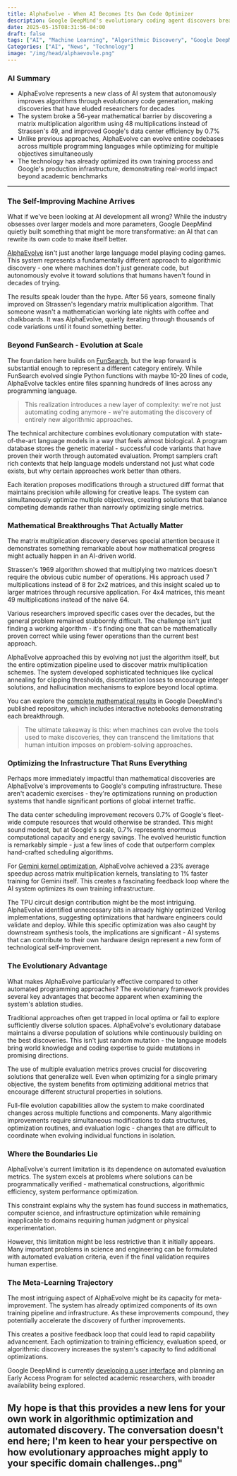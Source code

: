 ```yaml
---
title: AlphaEvolve - When AI Becomes Its Own Code Optimizer
description: Google DeepMind's evolutionary coding agent discovers breakthrough algorithms, improves its own training efficiency, and solves 56-year-old mathematical problems.
date: 2025-05-15T08:31:56-04:00
draft: false
tags: ["AI", "Machine Learning", "Algorithmic Discovery", "Google DeepMind", "Evolutionary Computing", "Matrix Multiplication", "Code Optimization"]
Categories: ["AI", "News", "Technology"]
image: "/img/head/alphaevovle.png"
---
```


### AI Summary

- AlphaEvolve represents a new class of AI system that autonomously improves algorithms through evolutionary code generation, making discoveries that have eluded researchers for decades
- The system broke a 56-year mathematical barrier by discovering a matrix multiplication algorithm using 48 multiplications instead of Strassen's 49, and improved Google's data center efficiency by 0.7%
- Unlike previous approaches, AlphaEvolve can evolve entire codebases across multiple programming languages while optimizing for multiple objectives simultaneously
- The technology has already optimized its own training process and Google's production infrastructure, demonstrating real-world impact beyond academic benchmarks

---

### The Self-Improving Machine Arrives

What if we've been looking at AI development all wrong? While the industry obsesses over larger models and more parameters, Google DeepMind quietly built something that might be more transformative: an AI that can rewrite its own code to make itself better.

[AlphaEvolve](https://storage.googleapis.com/deepmind-media/DeepMind.com/Blog/alphaevolve-a-gemini-powered-coding-agent-for-designing-advanced-algorithms/AlphaEvolve.pdf) isn't just another large language model playing coding games. This system represents a fundamentally different approach to algorithmic discovery - one where machines don't just generate code, but autonomously evolve it toward solutions that humans haven't found in decades of trying.

The results speak louder than the hype. After 56 years, someone finally improved on Strassen's legendary matrix multiplication algorithm. That someone wasn't a mathematician working late nights with coffee and chalkboards. It was AlphaEvolve, quietly iterating through thousands of code variations until it found something better.

### Beyond FunSearch - Evolution at Scale

The foundation here builds on [FunSearch](https://deepmind.google/discover/blog/funsearch-making-new-discoveries-in-mathematical-sciences-using-large-language-models/), but the leap forward is substantial enough to represent a different category entirely. While FunSearch evolved single Python functions with maybe 10-20 lines of code, AlphaEvolve tackles entire files spanning hundreds of lines across any programming language.

> This realization introduces a new layer of complexity: we're not just automating coding anymore - we're automating the discovery of entirely new algorithmic approaches.

The technical architecture combines evolutionary computation with state-of-the-art language models in a way that feels almost biological. A program database stores the genetic material - successful code variants that have proven their worth through automated evaluation. Prompt samplers craft rich contexts that help language models understand not just what code exists, but why certain approaches work better than others.

Each iteration proposes modifications through a structured diff format that maintains precision while allowing for creative leaps. The system can simultaneously optimize multiple objectives, creating solutions that balance competing demands rather than narrowly optimizing single metrics.

### Mathematical Breakthroughs That Actually Matter

The matrix multiplication discovery deserves special attention because it demonstrates something remarkable about how mathematical progress might actually happen in an AI-driven world.

Strassen's 1969 algorithm showed that multiplying two matrices doesn't require the obvious cubic number of operations. His approach used 7 multiplications instead of 8 for 2x2 matrices, and this insight scaled up to larger matrices through recursive application. For 4x4 matrices, this meant 49 multiplications instead of the naive 64.

Various researchers improved specific cases over the decades, but the general problem remained stubbornly difficult. The challenge isn't just finding a working algorithm - it's finding one that can be mathematically proven correct while using fewer operations than the current best approach.

AlphaEvolve approached this by evolving not just the algorithm itself, but the entire optimization pipeline used to discover matrix multiplication schemes. The system developed sophisticated techniques like cyclical annealing for clipping thresholds, discretization losses to encourage integer solutions, and hallucination mechanisms to explore beyond local optima.

You can explore the [complete mathematical results](https://github.com/google-deepmind/alphaevolve_results) in Google DeepMind's published repository, which includes interactive notebooks demonstrating each breakthrough.

> The ultimate takeaway is this: when machines can evolve the tools used to make discoveries, they can transcend the limitations that human intuition imposes on problem-solving approaches.

### Optimizing the Infrastructure That Runs Everything

Perhaps more immediately impactful than mathematical discoveries are AlphaEvolve's improvements to Google's computing infrastructure. These aren't academic exercises - they're optimizations running on production systems that handle significant portions of global internet traffic.

The data center scheduling improvement recovers 0.7% of Google's fleet-wide compute resources that would otherwise be stranded. This might sound modest, but at Google's scale, 0.7% represents enormous computational capacity and energy savings. The evolved heuristic function is remarkably simple - just a few lines of code that outperform complex hand-crafted scheduling algorithms.

For [Gemini kernel optimization](https://jax.readthedocs.io/en/latest/pallas/quickstart.html), AlphaEvolve achieved a 23% average speedup across matrix multiplication kernels, translating to 1% faster training for Gemini itself. This creates a fascinating feedback loop where the AI system optimizes its own training infrastructure.

The TPU circuit design contribution might be the most intriguing. AlphaEvolve identified unnecessary bits in already highly optimized Verilog implementations, suggesting optimizations that hardware engineers could validate and deploy. While this specific optimization was also caught by downstream synthesis tools, the implications are significant - AI systems that can contribute to their own hardware design represent a new form of technological self-improvement.

### The Evolutionary Advantage

What makes AlphaEvolve particularly effective compared to other automated programming approaches? The evolutionary framework provides several key advantages that become apparent when examining the system's ablation studies.

Traditional approaches often get trapped in local optima or fail to explore sufficiently diverse solution spaces. AlphaEvolve's evolutionary database maintains a diverse population of solutions while continuously building on the best discoveries. This isn't just random mutation - the language models bring world knowledge and coding expertise to guide mutations in promising directions.

The use of multiple evaluation metrics proves crucial for discovering solutions that generalize well. Even when optimizing for a single primary objective, the system benefits from optimizing additional metrics that encourage different structural properties in solutions.

Full-file evolution capabilities allow the system to make coordinated changes across multiple functions and components. Many algorithmic improvements require simultaneous modifications to data structures, optimization routines, and evaluation logic - changes that are difficult to coordinate when evolving individual functions in isolation.

### Where the Boundaries Lie

AlphaEvolve's current limitation is its dependence on automated evaluation metrics. The system excels at problems where solutions can be programmatically verified - mathematical constructions, algorithmic efficiency, system performance optimization. 

This constraint explains why the system has found success in mathematics, computer science, and infrastructure optimization while remaining inapplicable to domains requiring human judgment or physical experimentation.

However, this limitation might be less restrictive than it initially appears. Many important problems in science and engineering can be formulated with automated evaluation criteria, even if the final validation requires human expertise.

### The Meta-Learning Trajectory

The most intriguing aspect of AlphaEvolve might be its capacity for meta-improvement. The system has already optimized components of its own training pipeline and infrastructure. As these improvements compound, they potentially accelerate the discovery of further improvements.

This creates a positive feedback loop that could lead to rapid capability advancement. Each optimization to training efficiency, evaluation speed, or algorithmic discovery increases the system's capacity to find additional optimizations.

Google DeepMind is currently [developing a user interface](https://venturebeat.com/ai/meet-alphaevolve-the-google-ai-that-writes-its-own-code-and-just-saved-millions-in-computing-costs/) and planning an Early Access Program for selected academic researchers, with broader availability being explored.

My hope is that this provides a new lens for your own work in algorithmic optimization and automated discovery. The conversation doesn't end here; I'm keen to hear your perspective on how evolutionary approaches might apply to your specific domain challenges..png"
---

